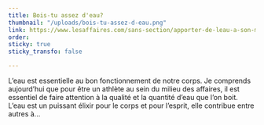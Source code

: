 ```yaml
---
title: Bois-tu assez d'eau?
thumbnail: "/uploads/bois-tu-assez-d-eau.png"
link: https://www.lesaffaires.com/sans-section/apporter-de-leau-a-son-moulin-2/
order: 
sticky: true
sticky_transfo: false

---
```

L’eau est essentielle au bon fonctionnement de notre corps. Je comprends aujourd’hui que pour être un athlète au sein du milieu des affaires, il est essentiel de faire attention à la qualité et la quantité d’eau que l’on boit. L’eau est un puissant élixir pour le corps et pour l’esprit, elle contribue entre autres à...